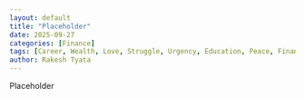 ```yaml
---
layout: default
title: "Placeholder"
date: 2025-09-27
categories: [Finance]
tags: [Career, Wealth, Love, Struggle, Urgency, Education, Peace, Finance]
author: Rakesh Tyata
---
```


Placeholder